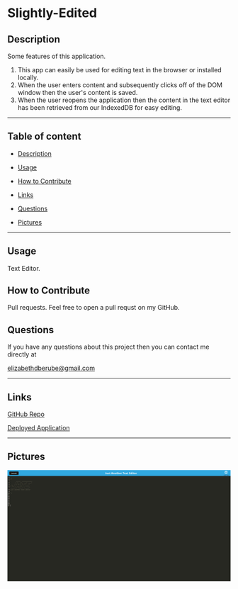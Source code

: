 # Slightly-Edited


## Description
Some features of this application.
1. This app can easily be used for editing text in the browser or installed locally.  
2. When the user enters content and subsequently clicks off of the DOM window then the user's content is saved.
3. When the user reopens the application then the content in the text editor has been retrieved from our IndexedDB for easy editing.

---

## Table of content

* [Description](#description)

* [Usage](#usage)

* [How to Contribute](#how-to-contribute)

* [Links](#links)

* [Questions](#questions)

* [Pictures](#pictures)

---


## Usage

Text Editor. 

## How to Contribute

Pull requests. Feel free to open a pull requst on my GitHub.

## Questions

If you have any questions about this project then you can contact me directly at 

elizabethdberube@gmail.com

----


## Links


[GitHub Repo](https://vast-sea-43373.herokuapp.com/) 

[Deployed Application](https://github.com/elizabethdberube/Slightly-Edited) 


----

## Pictures

![image](./image/Screenshot.png)
